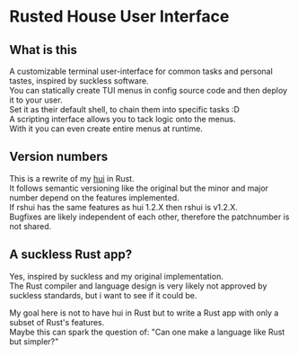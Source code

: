 # Rusted House User Interface

## What is this

A customizable terminal user-interface for common tasks and personal tastes,
inspired by suckless software.  
You can statically create TUI menus in config source code and then deploy it to
your user.  
Set it as their default shell, to chain them into specific tasks :D  
A scripting interface allows you to tack logic onto the menus.  
With it you can even create entire menus at runtime.  

## Version numbers

This is a rewrite of my [hui](https://github.com/SchokiCoder/hui) in Rust.  
It follows semantic versioning like the original but the minor and major number
depend on the features implemented.  
If rshui has the same features as hui 1.2.X then rshui is v1.2.X.  
Bugfixes are likely independent of each other, therefore the patchnumber is not
shared.  

## A suckless Rust app?

Yes, inspired by suckless and my original implementation.  
The Rust compiler and language design is very likely not approved by suckless
standards, but i want to see if it could be.  
  
My goal here is not to have hui in Rust but to write a Rust app with only a
subset of Rust's features.  
Maybe this can spark the question of: "Can one make a language like Rust but
simpler?"  
